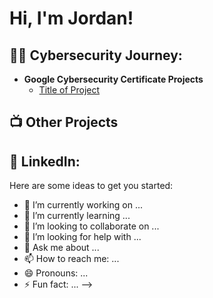 <h1>Hi, I'm Jordan! </h1>

<h2>👨‍💻 Cybersecurity Journey:</h2>

- <b>Google Cybersecurity Certificate Projects</b>
  - [Title of Project](https://github.com/jordanw9/...)


<h2>📺 Other Projects</h2>

<h2> 🤳 LinkedIn:</h2>

[linkedin]: (https://www.linkedin.com/in/j-westfall/)

Here are some ideas to get you started:

- 🔭 I’m currently working on ...
- 🌱 I’m currently learning ...
- 👯 I’m looking to collaborate on ...
- 🤔 I’m looking for help with ...
- 💬 Ask me about ...
- 📫 How to reach me: ...
- 😄 Pronouns: ...
- ⚡ Fun fact: ...
-->
